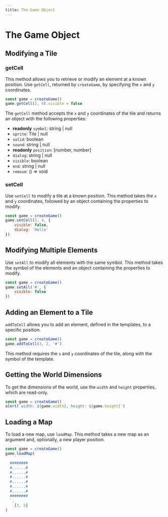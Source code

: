 ```yaml
---
title: The Game Object
---
```


# The Game Object

## Modifying a Tile

### getCell

This method allows you to retrieve or modify an element at a known position. Use `getCell`, returned by `createGame`, by specifying the `x` and `y` coordinates.

```js
const game = createGame()
game.getCell(2, 0).visible = false
```

The `getCell` method accepts the `x` and `y` coordinates of the tile and returns an object with the following properties:

- **readonly** `symbol`: string | null
- `sprite`: Tile | null
- `solid`: boolean
- `sound`: string | null
- **readonly** `position`: [number, number]
- `dialog`: string | null
- `visible`: boolean
- `end`: string | null
- `remove`: () => void

### setCell

Use `setCell` to modify a tile at a known position. This method takes the `x` and `y` coordinates, followed by an object containing the properties to modify.

```js
const game = createGame()
game.setCell(3, 4, {
	visible: false,
	dialog: 'Hello'
})
```

## Modifying Multiple Elements

Use `setAll` to modify all elements with the same symbol. This method takes the symbol of the elements and an object containing the properties to modify.

```js
const game = createGame()
game.setAll('#', {
	visible: false
})
```

## Adding an Element to a Tile

`addToCell` allows you to add an element, defined in the templates, to a specific position.

```js
const game = createGame()
game.addToCell(3, 2, '#')
```

This method requires the `x` and `y` coordinates of the tile, along with the symbol of the template.

## Getting the World Dimensions

To get the dimensions of the world, use the `width` and `height` properties, which are read-only.

```js
const game = createGame()
alert(`width: ${game.width}, height: ${game.height}`)
```

## Loading a Map

To load a new map, use `loadMap`. This method takes a new map as an argument and, optionally, a new player position.

```js
const game = createGame()
game.loadMap(
	`
  ########
  #......#
  #......#
  #......#
  #......#
  #......#
  #......#
  ########
  `,
	[3, 5]
)
```
